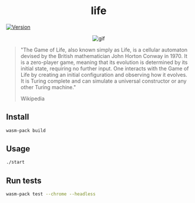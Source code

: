 <h1 align="center">life</h1>
<p>
  <a href="https://www.npmjs.com/package/das-spiel-des-lebens" target="_blank">
    <img alt="Version" src="https://img.shields.io/npm/v/das-spiel-des-lebens.svg">
  </a>
</p>

<div align="center">
    <img src="./f.gif" alt="gif">
</div>

> "The Game of Life, also known simply as Life, is a cellular automaton devised by the British mathematician John Horton Conway in 1970. 
> It is a zero-player game, meaning that its evolution is determined by its initial state, requiring no further input. 
> One interacts with the Game of Life by creating an initial configuration and observing how it evolves. 
> It is Turing complete and can simulate a universal constructor or any other Turing machine."
>
> Wikipedia

## Install

```sh
wasm-pack build
```

## Usage

```sh
./start
```

## Run tests

```sh
wasm-pack test --chrome --headless
```
